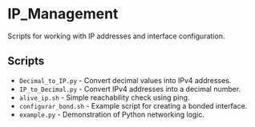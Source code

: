 # IP_Management

Scripts for working with IP addresses and interface configuration.

## Scripts

- `Decimal_to_IP.py` - Convert decimal values into IPv4 addresses.
- `IP_to_Decimal.py` - Convert IPv4 addresses into a decimal number.
- `alive_ip.sh` - Simple reachability check using ping.
- `configurar_bond.sh` - Example script for creating a bonded interface.
- `example.py` - Demonstration of Python networking logic.
